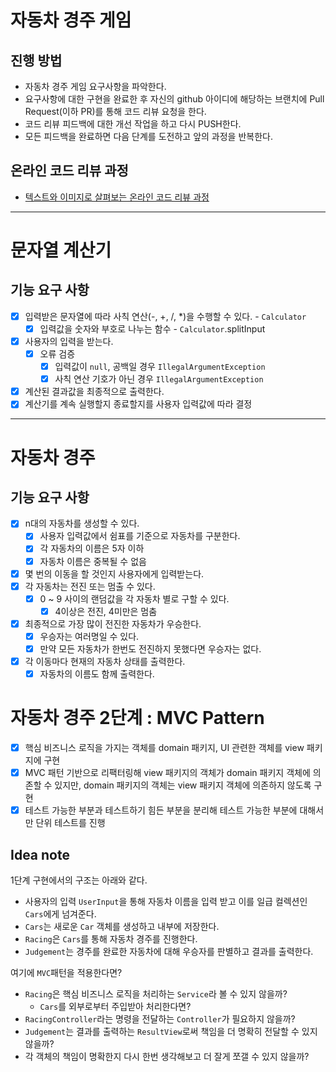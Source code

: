 # 자동차 경주 게임
## 진행 방법
* 자동차 경주 게임 요구사항을 파악한다.
* 요구사항에 대한 구현을 완료한 후 자신의 github 아이디에 해당하는 브랜치에 Pull Request(이하 PR)를 통해 코드 리뷰 요청을 한다.
* 코드 리뷰 피드백에 대한 개선 작업을 하고 다시 PUSH한다.
* 모든 피드백을 완료하면 다음 단계를 도전하고 앞의 과정을 반복한다.

## 온라인 코드 리뷰 과정
* [텍스트와 이미지로 살펴보는 온라인 코드 리뷰 과정](https://github.com/next-step/nextstep-docs/tree/master/codereview)

---

# 문자열 계산기
## 기능 요구 사항
- [x] 입력받은 문자열에 따라 사칙 연산(-, +, /, *)을 수행할 수 있다. - `Calculator`
  - [x] 입력값을 숫자와 부호로 나누는 함수 - `Calculator`.splitInput
- [x] 사용자의 입력을 받는다.
  - [x] 오류 검증
    - [x] 입력값이 `null`, 공백일 경우 `IllegalArgumentException`
    - [x] 사칙 연산 기호가 아닌 경우 `IllegalArgumentException`
- [x] 계산된 결과값을 최종적으로 출력한다.
- [x] 계산기를 계속 실행할지 종료할지를 사용자 입력값에 따라 결정

---

# 자동차 경주
## 기능 요구 사항
- [x] n대의 자동차를 생성할 수 있다.
  - [x] 사용자 입력값에서 쉼표를 기준으로 자동차를 구분한다.
  - [x] 각 자동차의 이름은 5자 이하
  - [x] 자동차 이름은 중복될 수 없음
- [x] 몇 번의 이동을 할 것인지 사용자에게 입력받는다.
- [x] 각 자동차는 전진 또는 멈출 수 있다.
  - [x] 0 ~ 9 사이의 랜덤값을 각 자동차 별로 구할 수 있다.
    - [x] 4이상은 전진, 4미만은 멈춤
- [X] 최종적으로 가장 많이 전진한 자동차가 우승한다.
  - [x] 우승자는 여러명일 수 있다.
  - [x] 만약 모든 자동차가 한번도 전진하지 못했다면 우승자는 없다.
- [x] 각 이동마다 현재의 자동차 상태를 출력한다.
  - [x] 자동차의 이름도 함께 출력한다.

# 자동차 경주 2단계 : MVC Pattern
- [x] 핵심 비즈니스 로직을 가지는 객체를 domain 패키지, UI 관련한 객체를 view 패키지에 구현
- [x] MVC 패턴 기반으로 리팩터링해 view 패키지의 객체가 domain 패키지 객체에 의존할 수 있지만, domain 패키지의 객체는 view 패키지 객체에 의존하지 않도록 구현
- [x] 테스트 가능한 부분과 테스트하기 힘든 부분을 분리해 테스트 가능한 부분에 대해서만 단위 테스트를 진행

## Idea note
1단계 구현에서의 구조는 아래와 같다.
- 사용자의 입력 `UserInput`을 통해 자동차 이름을 입력 받고 이를 일급 컬렉션인 `Cars`에게 넘겨준다.
- `Cars`는 새로운 `Car` 객체를 생성하고 내부에 저장한다.
- `Racing`은 `Cars`를 통해 자동차 경주를 진행한다.
- `Judgement`는 경주를 완료한 자동차에 대해 우승자를 판별하고 결과를 출력한다.

여기에 `MVC`패턴을 적용한다면?
- `Racing`은 핵심 비즈니스 로직을 처리하는 `Service`라 볼 수 있지 않을까?
  - `Cars`를 외부로부터 주입받아 처리한다면?
- `RacingController`라는 명령을 전달하는 `Controller`가 필요하지 않을까?
- `Judgement`는 결과를 출력하는 `ResultView`로써 책임을 더 명확히 전달할 수 있지 않을까?
- 각 객체의 책임이 명확한지 다시 한번 생각해보고 더 잘게 쪼갤 수 있지 않을까?

